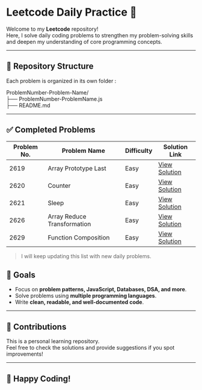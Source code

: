 # Leetcode Daily Practice 🚀

Welcome to my **Leetcode** repository!  
Here, I solve daily coding problems to strengthen my problem-solving skills and deepen my understanding of core programming concepts.

---

## 📂 Repository Structure
Each problem is organized in its own folder :

ProblemNumber-Problem-Name/ <br>
├── ProblemNumber-ProblemName.js <br>
├── README.md


---

## ✅ Completed Problems
| Problem No. | Problem Name                 | Difficulty | Solution Link                      |
|-------------|------------------------------|------------|------------------------------------|
| 2619        | Array Prototype Last         | Easy       | [View Solution](./2619-Array-Prototype-Last) |
| 2620        | Counter                      | Easy       | [View Solution](./2620-Counter)             |
| 2621        | Sleep                        | Easy       | [View Solution](./2621-Sleep)               |
| 2626        | Array Reduce Transformation  | Easy       | [View Solution](./2626-Array-Reduce-Transformation)     |
| 2629        | Function Composition         | Easy       | [View Solution](./2629-Function-Composition)     |
> I will keep updating this list with new daily problems.


## 🎯 Goals
- Focus on **problem patterns, JavaScript, Databases, DSA, and more**.
- Solve problems using **multiple programming languages**.
- Write **clean, readable, and well-documented code**.


---

## 📢 Contributions
This is a personal learning repository.  
Feel free to check the solutions and provide suggestions if you spot improvements!

---

## 🚀 Happy Coding!